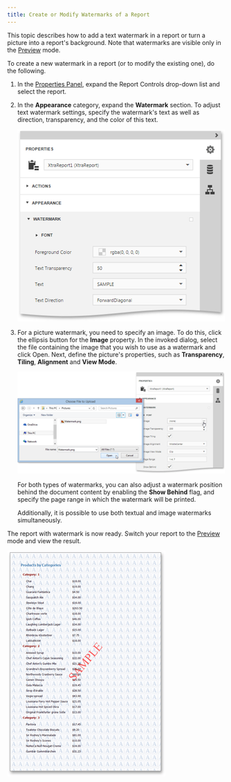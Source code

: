 ```yaml
---
title: Create or Modify Watermarks of a Report
---
```

This topic describes how to add a text watermark in a report or turn a picture into a report's background. Note that watermarks are visible only in the [Preview](../../../../../interface-elements-for-web/articles/report-designer/document-preview.md) mode.

To create a new watermark in a report (or to modify the existing one), do the following.
1. In the [Properties Panel](../../../../../interface-elements-for-web/articles/report-designer/interface-elements/properties-panel.md), expand the Report Controls drop-down list and select the report.
2. In the **Appearance** category, expand the **Watermark** section. To adjust text watermark settings, specify the watermark's text as well as direction, transparency, and the color of this text.
	
	![eud-add-watermark-0](../../../../images/Img119961.png)
3. For a picture watermark, you need to specify an image. To do this, click the ellipsis button for the **Image** property. In the invoked dialog, select the file containing the image that you wish to use as a watermark and click Open. Next, define the picture's properties, such as **Transparency**, **Tiling**, **Alignment** and **View Mode**.
	
	![eud-add-watermark-1](../../../../images/Img119962.png)
	
	For both types of watermarks, you can also adjust a watermark position behind the document content by enabling the **Show Behind** flag, and specify the page range in which the watermark will be printed.
	
	Additionally, it is possible to use both textual and image watermarks simultaneously.

The report with watermark is now ready. Switch your report to the [Preview](../../../../../interface-elements-for-web/articles/report-designer/document-preview.md) mode and view the result.

![eud-add-watermark-2](../../../../images/Img119964.png)